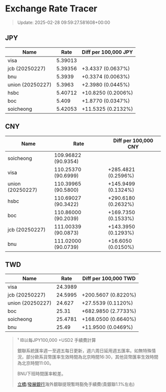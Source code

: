 # Exchange Rate Tracer

> Update: 2025-02-28 09:59:27.581608+00:00

## JPY

| Name             |    Rate | Diff per 100,000 JPY   |
|------------------|---------|------------------------|
| visa             | 5.39013 |                        |
| jcb (20250227)   | 5.39356 | +3.4337 (0.0637%)      |
| bnu              | 5.3939  | +0.3374 (0.0063%)      |
| union (20250227) | 5.3963  | +2.3980 (0.0445%)      |
| hsbc             | 5.40712 | +10.8250 (0.2006%)     |
| boc              | 5.409   | +1.8770 (0.0347%)      |
| soicheong        | 5.42053 | +11.5325 (0.2132%)     |

## CNY

| Name             | Rate                | Diff per 100,000 CNY   |
|------------------|---------------------|------------------------|
| soicheong        | 109.96822	(90.9354) |                        |
| visa             | 110.25370	(90.6999) | +285.4821 (0.2596%)    |
| union (20250227) | 110.39965	(90.5800) | +145.9499 (0.1324%)    |
| hsbc             | 110.69027	(90.3422) | +290.6180 (0.2632%)    |
| boc              | 110.86000	(90.2039) | +169.7350 (0.1533%)    |
| jcb (20250227)   | 111.00339	(90.0873) | +143.3950 (0.1293%)    |
| bnu              | 111.02000	(90.0739) | +16.6050 (0.0150%)     |

## TWD

| Name             |    Rate | Diff per 100,000 TWD   |
|------------------|---------|------------------------|
| visa             | 24.3989 |                        |
| jcb (20250227)   | 24.5995 | +200.5607 (0.8220%)    |
| union (20250227) | 24.627  | +27.5539 (0.1120%)     |
| boc              | 25.31   | +682.9850 (2.7733%)    |
| soicheong        | 25.4781 | +168.0500 (0.6640%)    |
| bnu              | 25.49   | +11.9500 (0.0469%)     |


> ¹ IB以每JPY100,000 +USD2 手續費計算
>
> 銀聯系統匯率週一至週五每日更新，週六周日延用週五匯率。如無特殊情況，部分歐系貨幣匯率生效時間為北京時間16:30，其他貨幣匯率生效時間為北京時間11:00。
>
> BNU下班時間匯率較差。
>
> [立橋](https://www.wlbank.com.mo/uploads/ueditor/file/20181211/1544536513900230.pdf)/[發展銀行](https://www.mdb.com.mo/Service_Charges_20230728.pdf)海外銀聯提現暫時豁免手續費(貴銀聯1.1%左右)

